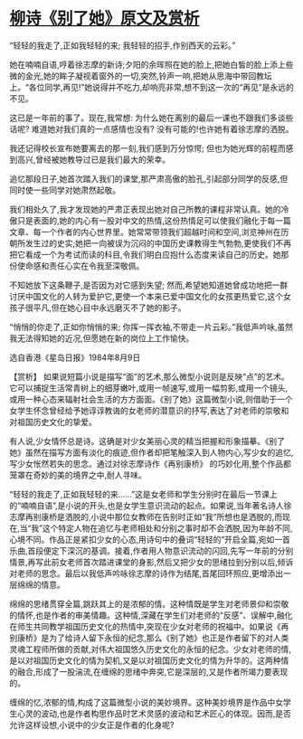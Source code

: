 # [柳诗《别了她》原文及赏析](https://www.vrrw.net/wx/15123.html)

“轻轻的我走了,正如我轻轻的来; 我轻轻的招手,作别西天的云彩。”

她在喃喃自语,哼着徐志摩的新诗;夕阳的余晖照在她的脸上,把她白皙的脸上添上些微的金光,她的眸子凝视着窗外的一切,突然,铃声一响,把她从思海中带回教坛上。“各位同学,再见!”她说得并不吃力,却响亮非常,想不到这一次的“再见”是永远的不见。

这已是一年前的事了。现在,我常想: 为什么她在离别的最后一课也不跟我们多谈些话呢? 难道她对我们真的一点感情也没有? 没有可能的!也许她有着徐志摩的洒脱。

我还记得校长宣布她要离去的那一刻,我们感到万分惊愕; 但也为她光辉的前程而感到高兴,曾经被她教导过已是我们最大的荣幸。

追忆那段日子,她首次踏入我们的课堂,那严肃高傲的脸孔,引起部分同学的反感,但同时使一些同学对她肃然起敬。

我们相处久了,我才发现她的严肃正表现出她对自己所教的课程非常认真。她的冷傲只是表面的,她的内心有一股对中文的热情,这份热情足可以使我们融化于每一篇文章、每一个作者的内心世界里。她常常带领我们超越时间和空间,浏览神州在历朝所发生过的史实;她把一向被误为沉闷的中国历史课教得生气勃勃,更使我们不再把它看成一个为考试而读的科目,令我们明白应抱什么态度来读自己的历史。她那份使命感和责任心实在令我至深敬佩。

不知她放下这条鞭子,是否因为对它感到失望; 然而,希望她知道她曾成功地把一群讨厌中国文化的人转为爱护它,更使一个本来已爱中国文化的女孩更热爱它,这个女孩子很平凡,但在她心目中永远磨灭不了她的影子。

“悄悄的你走了,正如你悄悄的来; 你挥一挥衣袖,不带走一片云彩。”我低声吟咏,虽然我无法得知她的近况,但愿她在新的岗位上工作愉快。

选自香港《星岛日报》1984年8月9日



【赏析】 如果说短篇小说是描写“面”的艺术,那么微型小说则是反映“点”的艺术。它可以捕捉生活常青树上的细芽嫩叶,或用一帧速写,或用一幅剪影,或用一个镜头,或用一种心态来辐射社会生活的方方面面。《别了她》这篇微型小说,则借助于一个女学生怀念曾经给予她谆谆教诲的女老师的潜意识的抒写,表达了对老师的崇敬和对祖国历史文化的挚爱。

有人说,少女情怀总是诗。这确是对少女美丽心灵的精当把握和形象描摹。《别了她》虽然在描写方面有淡化的痕迹,但作者却把笔触深入到人物内心,写少女的追忆,写少女怅然若失的思念。通过对徐志摩诗作《再别康桥》 的巧妙化用,整个作品都笼罩在奇妙的美的境界之中,耐人寻味。

“轻轻的我走了,正如我轻轻的来……”这是女老师和学生分别时在最后一节课上的“喃喃自语”,是小说的开头,也是女学生意识流动的起点。如果说,当年著名诗人徐志摩再别康桥是洒脱的,小说中那位女教师在告别时正如“我”所想也是洒脱的,而现在,当“我”这个特定人物在追忆与老师相处和分别之事时却不会洒脱,因为年龄不同,心境不同。作品正是紧扣少女的心态,用诗句中的叠词“轻轻的”开启全篇,宛如一首乐曲,首段便定下深沉的基调。接着,作者用人物意识流动的闪回,先写一年前的分别情景,再写此前女老师首次踏进课堂的身影,然后又把少女的思绪拉到分别以后,倾诉对老师的思念。最后以我低声吟咏徐志摩的诗作为结尾,首尾回环照应,更增添出一层绵绵的情意。

绵绵的思绪贯穿全篇,跳跃其上的是浓郁的情。这种情既是学生对老师景仰和崇敬的情怀,也是作者的审美情趣。这种情,深藏在学生们对老师的“反感”、误解中,融化在师生共同教学祖国历史文化的热情中,突现在少女对老师的祝福中。如果说《再别康桥》是为了给诗人留下永恒的纪念,那么《别了她》也正是作者留下的对人类灵魂工程师所做的贡献,对伟大祖国悠久历史文化的永恒的纪念。少女对老师的情,是以对祖国历史文化的情为契机,又是以对祖国历史文化的情为升华的。这两种情的融合,形成了一股湍流,在缠绵的思绪中奔突,它是深层的,又是作者所竭力要表现的。

缠绵的忆,浓郁的情,构成了这篇微型小说的美妙境界。这种美妙境界是作品中女学生心灵的波动,也是作者构思作品时艺术灵感的波动和艺术匠心的体现。因而,是否允许这样设想,小说中的少女正是作者的化身呢?

